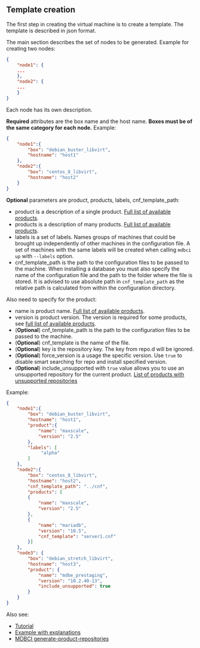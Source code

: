 ## Template creation

The first step in creating the virtual machine is to create a template.
The template is described in json format.

The main section describes the set of nodes to be generated.
Example for creating two nodes:
```json
{
    "node1": {
    ...
    },
    "node2": {
    ...
    }
}
```

Each node has its own description.

__Required__ attributes are the box name and the host name. __Boxes must be of the same category for each node.__
Example:
```json
{
    "node1":{
        "box": "debian_buster_libvirt",
        "hostname": "host1"
    },
    "node2":{
        "box": "centos_8_libvirt",
        "hostname": "host2"
    }
}
```
__Optional__ parameters are product, products, labels, cnf_template_path:
* product is a description of a single product. [Full list of available products](../all_products.md).
* products is a description of many products. [Full list of available products](../all_products.md).
* labels is a set of labels. Names groups of machines that could be brought up independently of other machines in the configuration file. A set of machines with the same labels will be created when calling `mdbci up` with `--labels` option.
* cnf_template_path is the path to the configuration files to be passed to the machine. When installing a database you must also specify the name of the configuration file and the path to the folder where the file is stored. It is advised to use absolute path in `cnf_template_path` as the relative path is calculated from within the configuration directory.

Also need to specify for the product:
* name is product name. [Full list of available products](../all_products.md).
* version is product version. The version is required for some products, see [full list of available products](../all_products.md).
* (__Optional__) cnf_template_path is the path to the configuration files to be passed to the machine.
* (__Optional__) cnf_template is the name of the file.
* (__Optional__) key is the repository key. The key from repo.d will be ignored.
* (__Optional__) force_version is a usage the specific version. Use `true` to disable smart searching for repo and install specified version.
* (__Optional__) include_unsupported with `true` value allows you to use an unsupported repository for the current product. [List of products with unsupported repositories](../all_products.md)

Example:
```json
{
    "node1":{
        "box": "debian_buster_libvirt",
        "hostname": "host1",
        "product":{
            "name": "maxscale",
            "version": "2.5"
        },
        "labels": [
             "alpha"
        ]
    },
    "node2":{
        "box": "centos_8_libvirt",
        "hostname": "host2",
        "cnf_template_path": "../cnf",
        "products": [
        {
            "name": "maxscale",
            "version": "2.5"
        },
        {
            "name": "mariadb",
            "version": "10.5",
            "cnf_template": "server1.cnf"
        }]
    },
    "node3": {
        "box": "debian_stretch_libvirt",
        "hostname": "host3",
        "product": {
            "name": "mdbe_prestaging",
            "version": "10.2.40-13",
            "include_unsupported": true
        }
    }
}
```

Also see:
* [Tutorial](../tutorial.md)
* [Example with explanations](../example_with_explanations.md)
* [MDBCI generate-product-repositories](../commands/generate-product-repositories.md)
